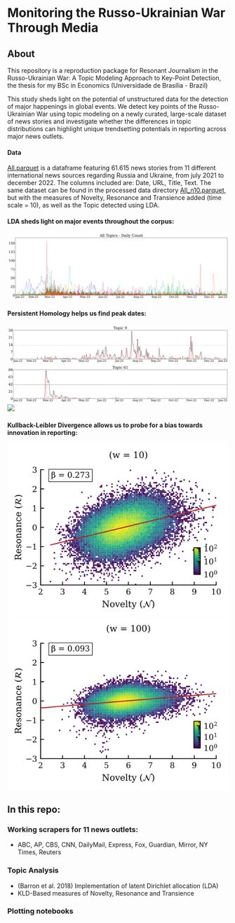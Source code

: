 # Monitoring the Russo-Ukrainian War Through Media

## About
This repository is a reproduction package for Resonant Journalism in the Russo-Ukrainian War: A Topic Modeling Approach to Key-Point Detection, the thesis for my BSc in Economics (Universidade de Brasília - Brazil)

This study sheds light on the potential of unstructured data for the detection of major happenings in global events. We detect key points of the Russo-Ukrainian War using topic modeling on a newly curated, large-scale dataset of news stories and investigate whether the differences in topic distributions can highlight unique trendsetting potentials in reporting across major news outlets.

#### Data
[All.parquet](data/raw/All.parquet) is a dataframe featuring 61.615 news stories from 11 different international news sources regarding Russia and Ukraine, from july 2021 to december 2022. The columns included are: Date, URL, Title, Text. The same dataset can be found in the processed data directory [All_n10.parquet](data/processed/All_n10.parquet), but with the measures of Novelty, Resonance and Transience added (time scale = 10), as well as the Topic detected using LDA. 

#### LDA sheds light on major events throughout the corpus:
![](reports/figures/topic_series/Full_topic_count.svg)

#### Persistent Homology helps us find peak dates:
![](reports/figures/peak_detection/peak_detection_topic_9.svg)
![](reports/figures/peak_detection/peak_detection_topic_61.svg)
![](reports/figures/topic_series/Filtered_topic_count.svg)

#### Kullback-Leibler Divergence allows us to probe for a bias towards innovation in reporting:
![](reports/figures/2dhist/All_RvN_10.svg)
![](reports/figures/2dhist/All_RvN_100.svg)

## In this repo:
### Working scrapers for 11 news outlets:
- ABC, AP, CBS, CNN, DailyMail, Express, Fox, Guardian, Mirror, NY Times, Reuters

### Topic Analysis
- (Barron et al. 2018) Implementation of latent Dirichlet allocation (LDA)
- KLD-Based measures of Novelty, Resonance and Transience

### Plotting notebooks
